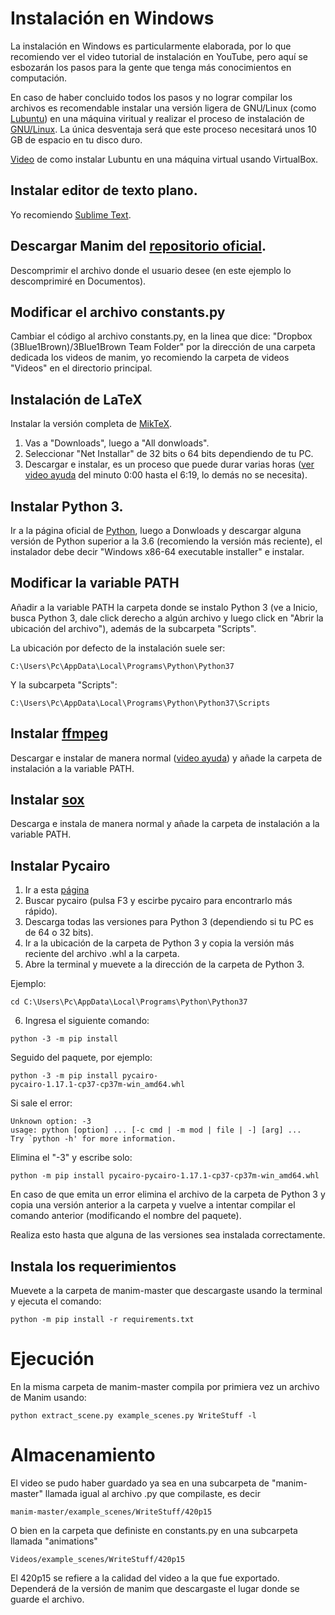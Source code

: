 # Instalación en Windows

La instalación en Windows es particularmente elaborada, por lo que recomiendo ver el video tutorial de instalación en YouTube, pero aquí se esbozarán los pasos para la gente que tenga más conocimientos en computación.

En caso de haber concluido todos los pasos y no lograr compilar los archivos es recomendable instalar una versión ligera de GNU/Linux (como [Lubuntu](https://lubuntu.net/downloads/)) en una máquina viritual y realizar el proceso de instalación de [GNU/Linux](https://github.com/Elteoremadebeethoven/AnimacionesConManim/blob/master/Espa%C3%B1ol/0_instalacion/gnuLinux/INSTRUCCIONES.md). La única desventaja será que este proceso necesitará unos 10 GB de espacio en tu disco duro.

[Video](https://www.youtube.com/watch?v=44fthwtnrF0) de como instalar Lubuntu en una máquina virtual usando VirtualBox.

## Instalar editor de texto plano.
Yo recomiendo [Sublime Text](https://www.sublimetext.com/).

## Descargar Manim del [repositorio oficial](https://github.com/3b1b/manim).
Descomprimir el archivo donde el usuario desee (en este ejemplo lo descomprimiré en Documentos).

## Modificar el archivo constants.py
Cambiar el código al archivo constants.py, en la linea que dice:
"Dropbox (3Blue1Brown)/3Blue1Brown Team Folder"
por la dirección de una carpeta dedicada los videos de manim, yo recomiendo la carpeta de videos "Videos" en el directorio principal.

## Instalación de LaTeX
Instalar la versión completa de [MikTeX](https://miktex.org/download).
1. Vas a "Downloads", luego a "All donwloads".
2. Seleccionar "Net Installar" de 32 bits o 64 bits dependiendo de tu PC.
3. Descargar e instalar, es un proceso que puede durar varias horas ([ver video ayuda](https://www.youtube.com/watch?v=yPnfHRE_W_g) del minuto 0:00 hasta el 6:19, lo demás no se necesita).

## Instalar Python 3.
Ir a la página oficial de [Python](https://www.python.org/), luego a Donwloads y descargar alguna versión de Python superior a la 3.6 (recomiendo la versión más reciente), el instalador debe decir "Windows x86-64 executable installer" e instalar.

## Modificar la variable PATH
Añadir a la variable PATH la carpeta donde se instalo Python 3 (ve a Inicio, busca Python 3, dale click derecho a algún archivo y luego click en "Abrir la ubicación del archivo"), además de la subcarpeta "Scripts".

La ubicación por defecto de la instalación suele ser:
```
C:\Users\Pc\AppData\Local\Programs\Python\Python37
```
Y la subcarpeta "Scripts":
```
C:\Users\Pc\AppData\Local\Programs\Python\Python37\Scripts
```

## Instalar [ffmpeg](https://ffmpeg.zeranoe.com/builds/)
Descargar e instalar de manera normal ([video ayuda](https://www.youtube.com/watch?v=X7wLMejOjjM)) y añade la carpeta de instalación a la variable PATH.

## Instalar [sox](https://sourceforge.net/projects/sox/)
Descarga e instala de manera normal y añade la carpeta de instalación a la variable PATH.

## Instalar Pycairo
1. Ir a esta [página](https://www.lfd.uci.edu/~gohlke/pythonlibs/)
2. Buscar pycairo (pulsa F3 y escirbe pycairo para encontrarlo más rápido).
3. Descarga todas las versiones para Python 3 (dependiendo si tu PC es de 64 o 32 bits).
4. Ir a la ubicación de la carpeta de Python 3 y copia la versión más reciente del archivo .whl a la carpeta.
5. Abre la terminal y muevete a la dirección de la carpeta de Python 3.

Ejemplo:
```
cd C:\Users\Pc\AppData\Local\Programs\Python\Python37
```
6. Ingresa el siguiente comando:
```
python -3 -m pip install 
```
Seguido del paquete, por ejemplo:
```
python -3 -m pip install pycairo-pycairo‑1.17.1‑cp37‑cp37m‑win_amd64.whl
```
Si sale el error:
```
Unknown option: -3
usage: python [option] ... [-c cmd | -m mod | file | -] [arg] ...
Try `python -h' for more information.
```
Elimina el "-3" y escribe solo:
```
python -m pip install pycairo-pycairo‑1.17.1‑cp37‑cp37m‑win_amd64.whl
```

En caso de que emita un error elimina el archivo de la carpeta de Python 3 y copia una versión anterior a la carpeta y vuelve a intentar compilar el comando anterior (modificando el nombre del paquete).

Realiza esto hasta que alguna de las versiones sea instalada correctamente.

## Instala los requerimientos
Muevete a la carpeta de manim-master que descargaste usando la terminal y ejecuta el comando:
```
python -m pip install -r requirements.txt
```

# Ejecución
En la misma carpeta de manim-master compila por primiera vez un archivo de Manim usando:
```
python extract_scene.py example_scenes.py WriteStuff -l
```
# Almacenamiento
El video se pudo haber guardado ya sea en una subcarpeta de "manim-master" llamada igual al archivo .py que compilaste, es decir

```
manim-master/example_scenes/WriteStuff/420p15
```

O bien en la carpeta que definiste en constants.py en una subcarpeta llamada "animations"

```
Videos/example_scenes/WriteStuff/420p15
```

El 420p15 se refiere a la calidad del video a la que fue exportado. Dependerá de la versión de manim que descargaste el lugar donde se guarde el archivo.
